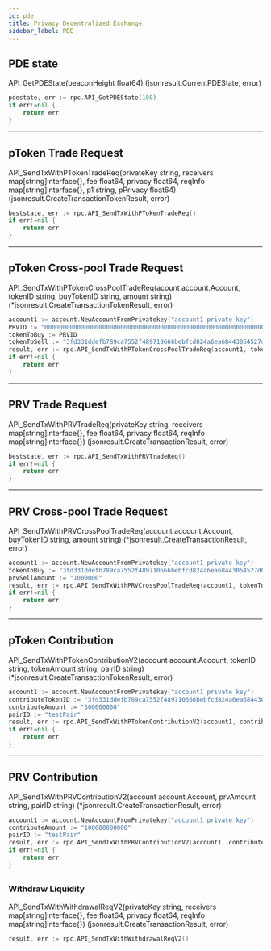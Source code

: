 ```yaml
---
id: pde
title: Privacy Decentralized Exchange
sidebar_label: PDE
---
```


## PDE state

API_GetPDEState(beaconHeight float64) (jsonresult.CurrentPDEState, error)

```go title="Example: We want to get PDE state at beacon height 100"
pdestate, err := rpc.API_GetPDEState(100)
if err!=nil {
    return err
}
```

---

<!-- TODO -->
<!--
API_CreateAndSendTxWithPDEFeeWithdrawalReq(privateKey string, receivers map[string]interface{}, fee float64, privacy float64, reqInfo map[string]interface{}) (jsonresult.CreateTransactionResult, error)

--- -->

## pToken Trade Request

API_SendTxWithPTokenTradeReq(privateKey string, receivers map[string]interface{}, fee float64, privacy float64, reqInfo map[string]interface{}, p1 string, pPrivacy float64) (jsonresult.CreateTransactionTokenResult, error)

```go
beststate, err := rpc.API_SendTxWithPTokenTradeReq()
if err!=nil {
    return err
}
```

---

## pToken Cross-pool Trade Request

API_SendTxWithPTokenCrossPoolTradeReq(acount account.Account, tokenID string, buyTokenID string, amount string) (\*jsonresult.CreateTransactionTokenResult, error)

```go title="Example: buy PRV by selling 1000000000 pToken"
account1 := account.NewAccountFromPrivatekey("account1 private key")
PRVID := "0000000000000000000000000000000000000000000000000000000000000004"
tokenToBuy := PRVID
tokenToSell := "3fd331ddefb789ca7552f489710666bebfcd824a6ea68443054527d02acc8fa0"
result, err := rpc.API_SendTxWithPTokenCrossPoolTradeReq(account1, tokenToSell, tokenToBuy, "1000000000")
if err!=nil {
    return err
}
```

---

## PRV Trade Request

API_SendTxWithPRVTradeReq(privateKey string, receivers map[string]interface{}, fee float64, privacy float64, reqInfo map[string]interface{}) (jsonresult.CreateTransactionResult, error)

```go
beststate, err := rpc.API_SendTxWithPRVTradeReq()
if err!=nil {
    return err
}
```

---

## PRV Cross-pool Trade Request

API_SendTxWithPRVCrossPoolTradeReq(account account.Account, buyTokenID string, amount string) (\*jsonresult.CreateTransactionResult, error)

```go title="Example: buy pToken with 1000000 PRV"
account1 := account.NewAccountFromPrivatekey("account1 private key")
tokenToBuy := "3fd331ddefb789ca7552f489710666bebfcd824a6ea68443054527d02acc8fa0"
prvSellAmount := "1000000"
result, err := rpc.API_SendTxWithPRVCrossPoolTradeReq(account1, tokenToBuy, prvSellAmount)
if err!=nil {
    return err
}
```

---

## pToken Contribution

API_SendTxWithPTokenContributionV2(account account.Account, tokenID string, tokenAmount string, pairID string) (\*jsonresult.CreateTransactionTokenResult, error)

```go title="Example: contribute 300000000 pToken to testPair"
account1 := account.NewAccountFromPrivatekey("account1 private key")
contributeTokenID := "3fd331ddefb789ca7552f489710666bebfcd824a6ea68443054527d02acc8fa0"
contributeAmount := "300000000"
pairID := "testPair"
result, err := rpc.API_SendTxWithPTokenContributionV2(account1, contributeTokenID, contributeAmount, pairID)
if err!=nil {
    return err
}
```

---

## PRV Contribution

API_SendTxWithPRVContributionV2(account account.Account, prvAmount string, pairID string) (\*jsonresult.CreateTransactionResult, error)

```go title="Example: contribute 100000000000 PRV to testPair"
account1 := account.NewAccountFromPrivatekey("account1 private key")
contributeAmount := "100000000000"
pairID := "testPair"
result, err := rpc.API_SendTxWithPRVContributionV2(account1, contributeAmount, pairID)
if err!=nil {
    return err
}
```

## <!-- TODO -->

### Withdraw Liquidity

API_SendTxWithWithdrawalReqV2(privateKey string, receivers map[string]interface{}, fee float64, privacy float64, reqInfo map[string]interface{}) (jsonresult.CreateTransactionResult, error)

```go
result, err := rpc.API_SendTxWithWithdrawalReqV2()
```
